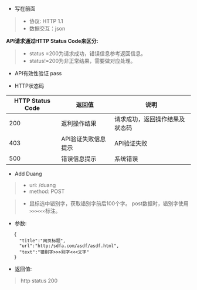 - 写在前面
> - 协议: HTTP 1.1
> - 数据交互：json

**API请求通过HTTP Status Code来区分:**
> - status =200为请求成功，错误信息参考返回信息。
> - status!=200为非正常结果，需要做对应处理。


- API有效性验证
pass

- HTTP状态码

HTTP Status Code |  返回值 | 说明
----------------------|----------|---------
200 | 返利操作结果 |  请求成功，返回操作结果及状态码
403 | API验证失败信息提示 | API验证失败
500 | 错误信息提示 |系统错误

- Add Duang
> - uri: /duang
> - method: POST

> - 鼠标选中错别字，获取错别字前后100个字。
post数据时，错别字使用`>>><<<`标注。

 - 参数:
```
   {
     "title":"网页标题",
     "url":"http:/sdfa.com/asdf/asdf.html",
     "text":"错别字>>>别字<<<文字"
   }
```

 - 返回值:
 >  http status 200
